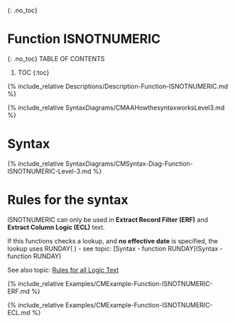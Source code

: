 {: .no_toc}
# Function ISNOTNUMERIC 

{: .no_toc}
TABLE OF CONTENTS 
1. TOC
{:toc}  


{% include_relative Descriptions/Description-Function-ISNOTNUMERIC.md %}

{% include_relative SyntaxDiagrams/CMAAHowthesyntaxworksLevel3.md %}

# Syntax 

{% include_relative SyntaxDiagrams/CMSyntax-Diag-Function-ISNOTNUMERIC-Level-3.md %}

# Rules for the syntax

ISNOTNUMERIC can only be used in **Extract Record Filter (ERF)** and **Extract Column Logic (ECL)** text.

If this functions checks a lookup, and **no effective date** is specified, the lookup uses RUNDAY\( \) - see topic: [Syntax - function RUNDAY](Syntax - function RUNDAY)

See also topic: [Rules for all Logic Text](../../Workbench/RulesforallLogicText.md) 

{% include_relative Examples/CMExample-Function-ISNOTNUMERIC-ERF.md %} 

{% include_relative Examples/CMExample-Function-ISNOTNUMERIC-ECL.md %} 
